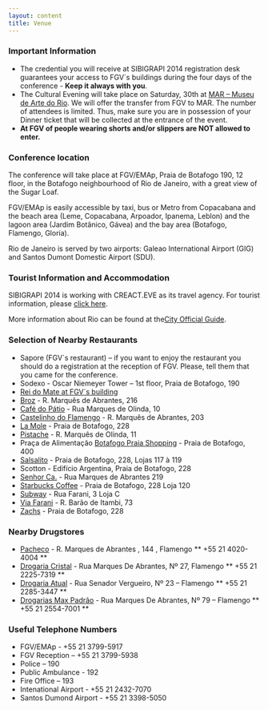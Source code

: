 ```yaml
---
layout: content
title: Venue 
---
```

### Important Information

-	The credential you will receive at SIBIGRAPI 2014 registration desk guarantees your access to FGV´s buildings during the four days of the conference - **Keep it always with you**. 
-	The Cultural Evening will take place on Saturday, 30th at [MAR – Museu de Arte do Rio](http://www.museudeartedorio.org.br/). We will  offer the transfer from FGV to MAR. The number of attendees is limited. Thus, make sure you are in possession of your Dinner ticket that will be collected at the entrance of the event.
-	**At FGV of people wearing shorts and/or slippers are NOT allowed to enter.** 

### Conference location

The conference will take place at FGV/EMAp, Praia de Botafogo 190, 12
floor, in the Botafogo neighbourhood of Rio de Janeiro, with a great
view of the Sugar Loaf.

FGV/EMAp is easily accessible by taxi, bus or Metro from Copacabana
and the beach area (Leme, Copacabana, Arpoador, Ipanema, Leblon) and
the lagoon area (Jardim Botânico, Gávea) and the bay area (Botafogo,
Flamengo, Gloria).

Rio de Janeiro is served by two airports: Galeao International
Airport (GIG) and Santos Dumont Domestic Airport (SDU).

### Tourist Information and Accommodation

SIBIGRAPI 2014 is working with CREACT.EVE as its travel agency. 
For tourist information, please [click here](https://ssl476.websiteseguro.com/creacteve/novosite/info_evento.php?pag=h107&evento=134&ling=eng).

More information about Rio can be found at the[City Official Guide](http://www.rioguiaoficial.com.br/).

### Selection of Nearby Restaurants

- Sapore (FGV`s restaurant) – if you want to enjoy the restaurant you should do a registration at the reception of FGV. Please, tell them that you came for the conference. 
- Sodexo - Oscar Niemeyer Tower – 1st floor, Praia de Botafogo, 190
- [Rei do Mate at FGV´s building](www.reidomate.com.br)
- [Broz](www.restaurantebroz.com.br/) - R. Marquês de Abrantes, 216
- [Café do Pátio](http://www.cafedopatio.com.br) - Rua Marques de Olinda, 10
- [Castelinho do Flamengo](www.castelinhodomarques.com.br/) - R. Marquês de Abrantes, 203
- [La Mole](www.lamole.com.br/) - Praia de Botafogo, 228
- [Pistache](www.restaurantepistache.com.br/) - R. Marquês de Olinda, 11
- Praça de Alimentação [Botafogo Praia Shopping](www.botafogopraiashopping.com.br/) - Praia de Botafogo, 400
- [Salsalito](www.restaurantesalsalito.com.br/) - Praia de Botafogo, 228, Lojas 117 à 119
- Scotton - Edifício Argentina, Praia de Botafogo, 228
- [Senhor Ca.](https://www.facebook.com/SenhorCa) - Rua Marques de Abrantes 219
- [Starbucks Coffee](www.starbucks.com.br/) - Praia de Botafogo, 228 Loja 120
- [Subway](www.subway.com.br/) - Rua Farani, 3 Loja C
- [Via Farani](www.viafarani.com.br/) - R. Barão de Itambi, 73
- [Zachs](www.zacks.com.br/) - Praia de Botafogo, 228

### Nearby Drugstores

- [Pacheco](http://www.drogariaspacheco.com.br) - R. Marques de Abrantes , 144 , Flamengo  ** +55 21 4020-4004 **
- [Drogaria Cristal](http://www.drogariacristal.com.br) - Rua Marques De Abrantes, Nº 27, Flamengo ** +55 21 2225-7319 **
- [Drogaria Atual](http://www.drogariaatual.com.br/) - Rua Senador Vergueiro, Nº 23 – Flamengo  ** +55 21 2285-3447 **
- [Drogarias Max Padrão](http://www.maxcenter.com.br/) - Rua Marques De Abrantes, Nº 79 – Flamengo ** +55 21 2554-7001 **

### Useful Telephone Numbers

- FGV/EMAp - +55 21 3799-5917
- FGV Reception – +55 21 3799-5938
- Police – 190
- Public Ambulance - 192
- Fire Office – 193
- Intenational Airport - +55 21 2432-7070
- Santos Dumond Airport - +55 21 3398-5050
  

